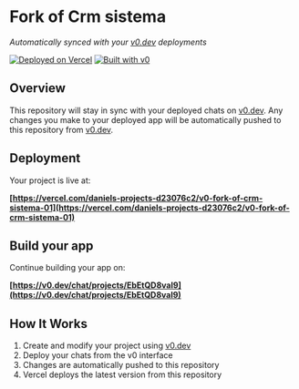 # Fork of Crm sistema

*Automatically synced with your [v0.dev](https://v0.dev) deployments*

[![Deployed on Vercel](https://img.shields.io/badge/Deployed%20on-Vercel-black?style=for-the-badge&logo=vercel)](https://vercel.com/daniels-projects-d23076c2/v0-fork-of-crm-sistema-01)
[![Built with v0](https://img.shields.io/badge/Built%20with-v0.dev-black?style=for-the-badge)](https://v0.dev/chat/projects/EbEtQD8val9)

## Overview

This repository will stay in sync with your deployed chats on [v0.dev](https://v0.dev).
Any changes you make to your deployed app will be automatically pushed to this repository from [v0.dev](https://v0.dev).

## Deployment

Your project is live at:

**[https://vercel.com/daniels-projects-d23076c2/v0-fork-of-crm-sistema-01](https://vercel.com/daniels-projects-d23076c2/v0-fork-of-crm-sistema-01)**

## Build your app

Continue building your app on:

**[https://v0.dev/chat/projects/EbEtQD8val9](https://v0.dev/chat/projects/EbEtQD8val9)**

## How It Works

1. Create and modify your project using [v0.dev](https://v0.dev)
2. Deploy your chats from the v0 interface
3. Changes are automatically pushed to this repository
4. Vercel deploys the latest version from this repository
